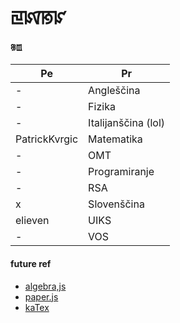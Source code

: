 # ꡙꡤꡐꡜ

#### ꡵ꡪ

|      Pe       |         Pr          |
| ------------- | ------------------- |
| -             | Angleščina          |
| -             | Fizika              |
| -             | Italijanščina (lol) |
| PatrickKvrgic | Matematika          |
| -             | OMT                 |
| -             | Programiranje       |
| -             | RSA                 |
| x             | Slovenščina         |
| elieven       | UIKS                |
| -             | VOS                 |

#### future ref

- [algebra,js](http://algebra.js.org/)
- [paper.js](http://paperjs.org/)
- [kaTex](https://katex.org/)
